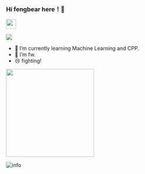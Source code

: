 ### Hi fengbear here！👋
<img src="https://user-images.githubusercontent.com/5679180/79618120-0daffb80-80be-11ea-819e-d2b0fa904d07.gif" width="27px">

![](https://visitor-badge.glitch.me/badge?page_id=fengfbear.readme)




- 🌱 I’m currently learning Machine Learning and CPP.
- 🤔 I’m fw.
- 😢 fighting! 
<img src="https://i.imgur.com/kdKhgx6.gif" width="240px" align="center">




![info](https://github-readme-stats.vercel.app/api?username=fengbear&show_icons=true&count_private=true&hide=prs&theme=default_repocard)


